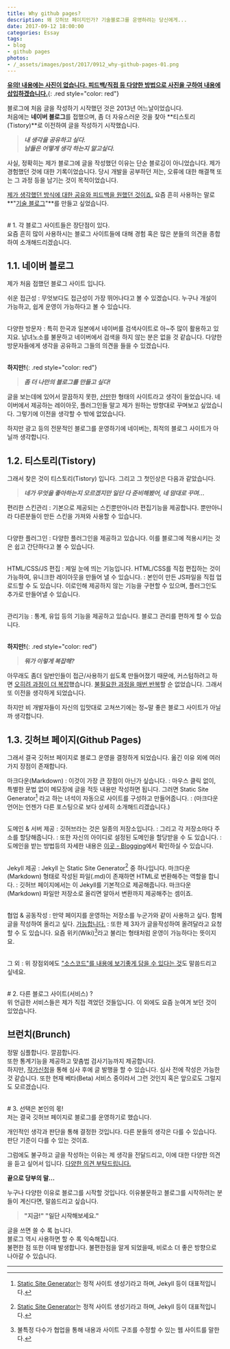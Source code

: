 ```yaml
---
title: Why github pages?
description: 왜 깃허브 페이지인가? 기술블로그를 운영하려는 당신에게...
date: 2017-09-12 18:00:00
categories: Essay
tags:
- blog
- github pages
photos:
- /_assets/images/post/2017/0912_why-github-pages-01.png
---
```


**<u>유의! 내용에는 사진이 없습니다. 피드백/직접 등 다양한 방법으로 사진을 구하여 내용에 삽입하겠습니다.</u>**{: .red style="color: red"}

블로그에 처음 글을 작성하기 시작했던 것은 2013년 어느날이었습니다.  
처음에는 **네이버 블로그**를 접했으며, 좀 더 자유스러운 것을 찾아 **티스토리(Tistory)**로 이전하여 글을 작성하기 시작했습니다.

> **<i>
> 내 생각을 공유하고 싶다.  
> 남들은 어떻게 생각 하는지 알고싶다.
> </i>**

사실, 정확히는 제가 블로그에 글을 작성했던 이유는 단순 블로깅이 아니었습니다. 제가 경험했던 것에 대한 기록이었습니다. 당시 개발을 공부하던 저는, 오류에 대한 해결책 또는 그 과정 등을 남기는 것이 목적이었습니다.

<u>제가 생각했던 방식에 대한 공유와 피드백을 원했던 것이죠.</u> 요즘 흔히 사용하는 말로 **"<u>기술 블로그</u>"**를 만들고 싶었습니다.

<br/>
# 1. 각 블로그 사이트들은 장단점이 있다.
<br/>
요즘 흔히 많이 사용하시는 블로그 사이트들에 대해 경험 혹은 많은 분들의 의견을 종합하여 소개해드리겠습니다.

## 1.1. 네이버 블로그

제가 처음 접했던 블로그 사이트 입니다.

쉬운 접근성
: 무엇보다도 접근성이 가장 뛰어나다고 볼 수 있겠습니다. 누구나 개설이 가능하고, 쉽게 운영이 가능하다고 볼 수 있습니다.

<br/>다양한 방문자
: 특히 한국과 일본에서 네이버를 검색사이트로 아~주 많이 활용하고 있지요.  남녀노소를 불문하고 네이버에서 검색을 하지 않는 분은 없을 것 같습니다. 다양한 방문자들에게 생각을 공유하고 그들의 의견을 들을 수 있겠습니다.

<br/>**하지만!**{: .red style="color: red"}

> **<i>좀 더 나만의 블로그를 만들고 싶다!</i>**

글을 보는데에 있어서 깔끔하지 못한, <u>산만</u>한 형태의 사이트라고 생각이 들었습니다. 네이버에서 제공하는 레이아웃, 플러그인들 말고 제가 원하는 방향대로 꾸며보고 싶었습니다. 그렇기에 이전을 생각할 수 밖에 없었습니다.

하지만 광고 등의 전문적인 블로그를 운영하기에 네이버는, 최적의 블로그 사이트가 아닐까 생각합니다.

## 1.2. 티스토리(Tistory)

그래서 찾은 것이 티스토리(Tistory) 입니다. 그리고 그 첫인상은 다음과 같았습니다.

> **<i>네가 무엇을 좋아하는지 모르겠지만 일단 다 준비해봤어, 네 맘대로 꾸며...</i>** 

편리한 스킨관리
: 기본으로 제공되는 스킨뿐만아니라 편집기능을 제공합니다. 뿐만아니라 다른분들이 만든 스킨을 가져와 사용할 수 있습니다.

<br/>다양한 플러그인
: 다양한 플러그인을 제공하고 있습니다. 이를 블로그에 적용시키는 것은 쉽고 간단하다고 볼 수 있습니다.

<br/>HTML/CSS/JS 편집
: 제일 눈에 띄는 기능입니다. HTML/CSS를 직접 편집하는 것이 가능하여, 유니크한 레이아웃을 만들어 낼 수 있습니다.
: 본인이 만든 JS파일을 직접 업로드할 수 도 있습니다. 이로인해 제공하지 않는 기능을 구현할 수 있으며, 플러그인도 추가로 만들어낼 수 있습니다.

<br/>관리기능
: 통계, 유입 등의 기능을 제공하고 있습니다. 블로그 관리를 편하게 할 수 있습니다.

<br/>**하지만!**{: .red style="color: red"}

> **<i>뭐가 이렇게 복잡해?</i>**

아무래도 좀더 일반인들이 접근/사용하기 쉽도록 만들어졌기 때문에, 커스텀하려고 하면 <u>오히려 과정이 더 복잡</u>했습니다. <u>불필요한 과정을 매번 반복</u>할 순 없었습니다. 그래서 또 이전을 생각하게 되었습니다.

하지만 비 개발자들이 자신의 입맛대로 고쳐쓰기에는 정~말 좋은 블로그 사이트가 아닐까 생각합니다.

## 1.3. 깃허브 페이지(Github Pages)

그래서 결국 깃허브 페이지로 블로그 운영을 결정하게 되었습니다.
옮긴 이유 외에 여러가지 장점이 존재합니다.

마크다운(Markdown)
: 이것이 가장 큰 장점이 아닌가 싶습니다. 
: 마우스 클릭 없이, 특별한 문법 없이 메모장에 글을 적듯 내용만 작성하면 됩니다. 그러면 Static Site Generator[^1] 라고 하는 녀석이 자동으로 사이트를 구성하고 만들어줍니다.
: (마크다운 언어는 언젠가 다른 포스팅으로 보다 상세히 소개해드리겠습니다.)

<br/>도메인 & 서버 제공
: 깃허브라는 것은 일종의 저장소입니다.
: 그리고 각 저장소마다 주소를 할당해줍니다.
: 또한 자신의 아이디로 설정된 도메인을 할당받을 수 도 있습니다.
: 도메인을 받는 방법등의 자세한 내용은 [이곳 - Blogging]에서 확인하실 수 있습니다.

<br/>Jekyll 제공
: Jekyll 는 Static Site Generator[^1] 중 하나입니다. 마크다운(Markdown) 형태로 작성된 파일(.md)이 존재하면 HTML로 변환해주는 역할을 합니다.
: 깃허브 페이지에서는 이 Jekyll를 기본적으로 제공해줍니다. 마크다운(Markdown) 파일만 저장소로 올리면 알아서 변환까지 제공해주는 셈이죠.

<br/>협업 & 공동작성
: 만약 페이지를 운영하는 저장소를 누군가와 같이 사용하고 싶다. 함께 글을 작성하여 올리고 싶다. <u>가능합니다.</u>
: 또한 제 3자가 글을작성하여 올려달라고 요청할 수 도 있습니다. 요즘 위키(Wiki)[^2]라고 불리는 형태처럼 운영이 가능하다는 뜻이지요.

<br/>그 외
: 위 장점외에도 <u>"소스코드"를 내용에 보기좋게 담을 수 있다는 것</u>도 말씀드리고 싶네요.

<br/>
# 2. 다른 블로그 사이트(서비스) ?
<br/>
위 언급한 서비스들은 제가 직접 격었던 것들입니다. 이 외에도 요즘 눈여겨 보던 것이 있었습니다.

## 브런치(Brunch)

정말 심플합니다. 깔끔합니다.  
또한 통계기능을 제공하고 맞춤법 검사기능까지 제공합니다.  
하지만, <u>작가신청</u>을 통해 심사 후에 글 발행을 할 수 있습니다. 심사 전에 작성은 가능한 것 같습니다. 또한 현재 베타(Beta) 서비스 중이라서 그런 것인지 혹은 앞으로도 그럴지도 모르겠습니다.

<br/>
# 3. 선택은 본인의 몫!
<br/>
저는 결국 깃허브 페이지로 블로그를 운영하기로 했습니다.

개인적인 생각과 판단을 통해 결정한 것입니다. 다른 분들의 생각은 다를 수 있습니다. 판단 기준이 다를 수 있는 것이죠.

그럼에도 불구하고 글을 작성하는 이유는 제 생각을 전달드리고, 이에 대한 다양한 의견을 듣고 싶어서 입니다. <u>다양한 의견 부탁드립니다.</u>

**끝으로 당부의 말...**

누구나 다양한 이유로 블로그를 시작할 것입니다. 이유불문하고 블로그를 시작하려는 분들이 계신다면, 말씀드리고 싶습니다.

> <b>
> "지금!"  
> "일단 시작해보세요."
> </b>

글을 쓰면 쓸 수 록 늡니다.  
블로그 역시 사용하면 할 수 록 익숙해집니다.  
불편한 점 또한 이때 발생합니다. 불편한점을 알게 되었을때, 비로소 더 좋은 방향으로 나아갈 수 있습니다.


---

[^1]: [Static Site Generator]는 정적 사이트 생성기라고 하며, Jekyll 등이 대표적입니다.
[^2]: 불특정 다수가 협업을 통해 내용과 사이트 구조를 수정할 수 있는 웹 사이트를 말한다.

[Static Site Generator]: https://www.staticgen.com/
[이곳 - Blogging]: http://blog.expvirus.com/posts/2017/08-21-blogging-with-github-pages-jekyll/